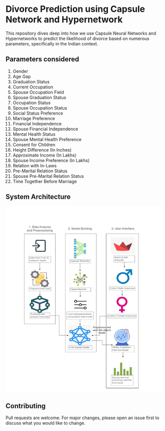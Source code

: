 # Divorce Prediction using Capsule Network and Hypernetwork
This repository dives deep into how we use Capsule Neural Networks and Hypernetworks to predict the likelihood of divorce based on numerous parameters, specifically in the Indian context.

## Parameters considered
1. Gender
2. Age Gap
3. Graduation Status
4. Current Occupation
5. Spouse Occupation Field
6. Spouse Graduation Status
7. Occupation Status
8. Spouse Occupation Status
9. Social Status Preference
10. Marriage Preference
11. Financial Independence
12. Spouse Financial Independence
13. Mental Health Status
14. Spouse Mental Health Preference
15. Consent for Children
16. Height Difference (In Inches)
17. Approximate Income (In Lakhs)
18. Spouse Income Preference (In Lakhs)
19. Relation with In-Laws
20. Pre-Marital Relation Status
21. Spouse Pre-Marital Relation Status
22. Time Together Before Marriage

## System Architecture
<p align="center">
    <img src="System Architecture.jpg" alt="System Architecture" width="700"/>
</p>

## Contributing
Pull requests are welcome. For major changes, please open an issue first
to discuss what you would like to change.